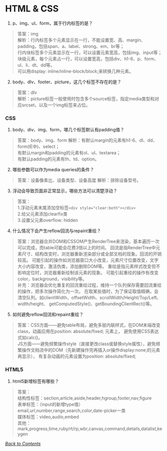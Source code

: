 # HTML & CSS

1. p、img、ul、form，属于行内标签的是？
> 答案：img  
解析：行内标签多个元素显示在一行，不能设置宽、高、margin、padding，包括span、a、label、strong、em、br等；  
行内块标签多个元素显示在一行，可以设置元素宽高，包括img、input等；  
块级元素，每个元素占一行，可以设置宽高，包括div、h1-6、p、form、ul、li、dt、dd等。  
可以用display: inline/inline-block/block;来转换几种元素。

2. body、dlv、footer、picture，这几个标签不存在的是？
> 答案：dlv  
解析：picture标签一般使用时包含多个source标签，指定media类型和对应srcset，以及一个img标签来占位。


### CSS
1. body、div、img、form，哪几个标签默认有padding值？
> 答案：body、img、form
解析：有默认margin的元素有h1-6、dl、dd、form(IE中)、select；  
有默认margin和padding的元素有ol、ul、textarea；  
有默认padding的元素有th、td、option。

2. 哪些参数可以作为media queries的条件？
> 答案：设备像素比、设备类型、设备高度
解析：排除设备型号。

3. 浮动会导致页面非正常显示，哪些方法可以清楚浮动？
> 答案：  
1.浮动元素末尾添加空标签`<div style="clear:both"></div>`   
2.给父元素添加clearfix类   
3.设置父元素overflow: hidden

4. 什么情况下会产生reflow回流与repaint重绘？
> 答案：浏览器合并DOM和CSSOM产生RenderTree来渲染，基本遍历一次可以完成，而table可能会花费3倍以上的时间。
回流是指RenderTree中元素尺寸、结构改变时，浏览器重新渲染部分或全部文档的现象。回流的开销较高。
可能引起的操作如浏览器窗口大小改变，元素尺寸位置改变，文字大小内容改变，激活伪类，添加删除DOM等。
重绘是指元素样式改变但不影响定位时，浏览器重新绘制该元素的现象。
可能引起重绘的操作有改变color，background，visibility等。  
补充：浏览器会优化重复的回流重绘过程，维持一个队列保存需要回流重绘的操作，把多次操作简化为一次。
在取某些值时，为了保证取值精确，会清空队列。如clientWidth、offsetWidth、scrollWidth/Height/Top/Left、width/height、
getComputedStyle()、getBoundingClientRect()等。

5. 如何避免reflow回流和repaint重绘？
> 答案：CSS方面——避免table布局，避免多层内联样式，在DOM末端改变class，动画应用在position: absolute/fixed; 元素上，
避免使用CSS表达式如calc()。   
JS方面——避免频繁操作style（直接更改class或替换style属性），避免频繁操作文档流中的DOM（先新建操作完再插入or操作display:none;的元素再显示），
有复杂动画的元素设置为position: absolute/fixed;


### HTML5
1. html5新增标签有哪些？
> 答案：  
结构性标签：section,article,aside,header,hgroup,footer,nav,figure  
表单标签：（input的新增type值）email,url,number,range,search,color,date-picker一类  
媒体标签：video,audio,embed  
其他：mark,progress,time,ruby/rt/rp,wbr,canvas,command,details,datalist,keygen

*[Back to Contents](../README.md)*
